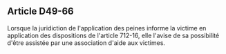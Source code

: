 Article D49-66
----
Lorsque la juridiction de l'application des peines informe la victime en
application des dispositions de l'article 712-16, elle l'avise de sa possibilité
d'être assistée par une association d'aide aux victimes.
